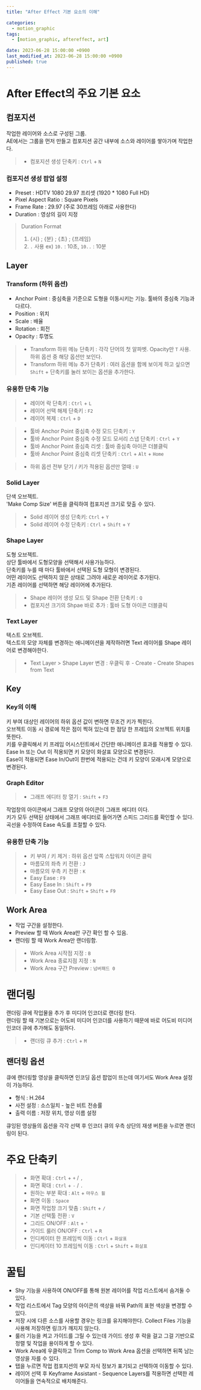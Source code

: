 ```yaml
---
title: "After Effect 기본 요소의 이해"

categories:
  - motion_graphic
tags:
  - [motion_graphic, aftereffect, art]

date: 2023-06-28 15:00:00 +0900
last_modified_at: 2023-06-28 15:00:00 +0900
published: true
---
```

# After Effect의 주요 기본 요소
## 컴포지션
작업한 레이어와 소스로 구성된 그룹.   
AE에서는 그룹을 먼저 만들고 컴포지션 공간 내부에 소스와 레이어를 쌓아가며 작업한다.

> * 컴포지션 생성 단축키 : `Ctrl` + `N`

### 컴포지션 생성 팝업 설정
* Preset : HDTV 1080 29.97 프리셋 (1920 * 1080 Full HD)
* Pixel Aspect Ratio : Square Pixels
* Frame Rate : 29.97 (주로 30프레임 아래로 사용한다)
* Duration : 영상의 길이 지정

> Duration Format 
> 1) {시} ; {분} ; {초} ; {프레임}
> 2) `.` 사용 ex) `10.` : 10초, `10..` : 10분

## Layer
### Transform (하위 옵션)
* Anchor Point : 중심축을 기준으로 도형을 이동시키는 기능. 툴바의 중심축 기능과 다르다.
* Position : 위치
* Scale : 배율
* Rotation : 회전
* Opacity : 투명도

> * Transform 하위 메뉴 단축키 : 각각 단어의 첫 알파벳. Opacity만 `T` 사용. 하위 옵션 중 해당 옵션만 보인다.
> * Transform 하위 메뉴 추가 단축키 : 여러 옵션을 함께 보이게 하고 싶으면 `Shift` + 단축키를 눌러 보이는 옵션을 추가한다.


### 유용한 단축 기능
> * 레이어 락 단축키 : `Ctrl` + `L`   
> * 레이어 선택 해제 단축키 : `F2` 
> * 레이어 복제 : `Ctrl` + `D`

> * 툴바 Anchor Point 중심축 수정 모드 단축키 : `Y`
> * 툴바 Anchor Point 중심축 수정 모드 모서리 스냅 단축키 : `Ctrl` + `Y`
> * 툴바 Anchor Point 중심축 리셋 : 툴바 중심축 아이콘 더블클릭
> * 툴바 Anchor Point 중심축 리셋 단축키 : `Ctrl` + `Alt` + `Home`

> * 하위 옵션 전부 닫기 / 키가 적용된 옵션만 열때 : `U`

### Solid Layer
단색 오브젝트.   
'Make Comp Size' 버튼을 클릭하여 컴포지션 크기로 맞출 수 있다.

> * Solid 레이어 생성 단축키: `Ctrl` + `Y`   
> * Solid 레이어 수정 단축키 : `Ctrl` + `Shift` + `Y`

### Shape Layer
도형 오브젝트.   
상단 툴바에서 도형모양을 선택해서 사용가능하다.   
단축키를 누를 때 마다 툴바에서 선택된 도형 모형이 변경된다.   
어떤 레이어도 선택하지 않은 상태로 그려야 새로운 레이어로 추가된다.   
기존 레이어를 선택하면 해당 레이어에 추가된다.

> * Shape 레이어 생성 모드 및 Shape 전환 단축키 : `Q` 
> * 컴포지션 크기의 Shpae 바로 추가 : 툴바 도형 아이콘 더블클릭

### Text Layer
텍스트 오브젝트.   
텍스트의 모양 자체를 변경하는 애니메이션을 제작하려면 Text 레이어를 Shape 레이어로 변경해야한다. 

> * Text Layer > Shape Layer 변경 : 우클릭 후 - Create - Create Shapes from Text

## Key
### Key의 이해
키 부여 대상인 레이어의 하위 옵션 값이 변하면 무조건 키가 찍힌다.   
오브젝트 이동 시 경로에 작은 점이 찍혀 있는데 한 점당 한 프레임의 오브젝트 위치를 뜻한다.    
키를 우클릭해서 키 프레임 어시스턴트에서 간단한 애니메이션 효과를 적용할 수 있다.   
Ease In 또는 Out 이 적용되면 키 모양이 화살표 모양으로 변경된다.   
Ease이 적용되면 Ease In/Out이 한번에 적용되는 건데 키 모양이 모래시계 모양으로 변경된다.

### Graph Editor

> * 그래프 에디터 창 열기 : `Shift` + `F3`

작업창의 아이콘에서 그래프 모양의 아이콘이 그래프 에디터 이다.   
키가 모두 선택된 상태에서 그래프 에디터로 들어가면 스피드 그리드를 확인할 수 있다.   
곡선을 수정하여 Ease 속도를 조절할 수 있다.


### 유용한 단축 기능

> * 키 부여 / 키 제거 : 하위 옵션 앞쪽 스탑워치 아이콘 클릭
> * 마름모의 좌측 키 전환 : `J`
> * 마름모의 우측 키 전환 : `K`
> * Easy Ease : `F9`
> * Easy Ease In : `Shift` + `F9`
> * Easy Ease Out : `Shift` + `Shift` + `F9`

## Work Area
* 작업 구간을 설정한다.
* Preview 할 때 Work Area만 구간 확인 할 수 있음.
* 랜더링 할 때 Work Area만 랜더링함.

> * Work Area 시작점 지정 : `B`
> * Work Area 종료지점 지정 : `N`
> * Work Area 구간 Preview : `넘버패드 0`

# 랜더링
랜더링 큐에 작업물을 추가 후 미디어 인코더로 랜더링 한다.   
랜더링 할 때 기본으로는 어도비 미디어 인코더를 사용하기 때문에 바로 어도비 미디어 인코더 큐에 추가해도 동일하다.
 
> * 랜더링 큐 추가 : `Ctrl` + `M`

## 랜더링 옵션
큐에 랜더링할 영상을 클릭하면 인코딩 옵션 팝업이 뜨는데 여기서도 Work Area 설정이 가능하다.
* 형식 : H.264
* 사전 설정 : 소스일치 - 높은 비트 전송률
* 출력 이름 : 저장 위치, 영상 이름 설정

큐잉된 영상들의 옵션을 각각 선택 후 인코더 큐의 우측 상단의 재생 버튼을 누르면 랜더링이 된다.

# 주요 단축키

> * 화면 확대 : `Ctrl` + `+` / `,`
> * 화면 확대 : `Ctrl` + `-` / `.`
> * 원하는 부분 확대 : `Alt` + `마우스 휠`
> * 화면 이동 : `Space`
> * 화면 작업창 크기 맞춤 : `Shift` + `/`
> * 기본 선택툴 전환 : `V`
> * 그리드 ON/OFF : `Alt` + `'`
> * 가이드 룰러 ON/OFF : `Ctrl` + `R`
> * 인디케이터 한 프레임씩 이동 : `Ctrl` + `화살표`
> * 인디케이터 10 프레임씩 이동 : `Ctrl` + `Shift` + `화살표`

# 꿀팁
* Shy 기능을 사용하여 ON/OFF를 통해 원본 레이어를 작업 리스트에서 숨겨둘 수 있다.
* 작업 리스트에서 Tag 모양의 아이콘의 색상을 바꿔 Path의 표현 색상을 변경할 수 있다.
* 저장 시에 다른 소스를 사용할 경우는 링크를 유지해야한다. Collect Files 기능을 사용해 저장하면 링크가 깨지지 않는다.
* 룰러 기능을 켜고 가이드를 그릴 수 있는데 가이드 생성 후 락을 걸고 그걸 기반으로 정렬 및 작업을 용이하게 할 수 있다.
* Work Area에 우클릭하고 Trim Comp to Work Area 옵션을 선택하면 뒤쪽 남는 영상을 자를 수 있다.
* 탭을 누르면 작업 컴포지션의 부모 자식 정보가 표기되고 선택하여 이동할 수 있다.
* 레이어 선택 후 Keyframe Assistant - Sequence Layers를 적용하면 선택한 레이어들을 연속적으로 배치해준다.



